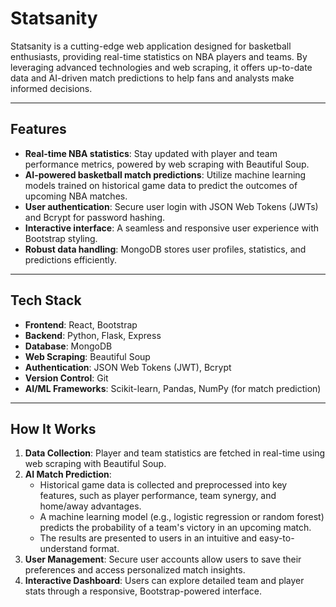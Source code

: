# **Statsanity**

Statsanity is a cutting-edge web application designed for basketball enthusiasts, providing real-time statistics on NBA players and teams. By leveraging advanced technologies and web scraping, it offers up-to-date data and AI-driven match predictions to help fans and analysts make informed decisions.

---

## **Features**

- **Real-time NBA statistics**: Stay updated with player and team performance metrics, powered by web scraping with Beautiful Soup.
- **AI-powered basketball match predictions**: Utilize machine learning models trained on historical game data to predict the outcomes of upcoming NBA matches.
- **User authentication**: Secure user login with JSON Web Tokens (JWTs) and Bcrypt for password hashing.
- **Interactive interface**: A seamless and responsive user experience with Bootstrap styling.
- **Robust data handling**: MongoDB stores user profiles, statistics, and predictions efficiently.

---

## **Tech Stack**

- **Frontend**: React, Bootstrap
- **Backend**: Python, Flask, Express
- **Database**: MongoDB
- **Web Scraping**: Beautiful Soup
- **Authentication**: JSON Web Tokens (JWT), Bcrypt
- **Version Control**: Git
- **AI/ML Frameworks**: Scikit-learn, Pandas, NumPy (for match prediction)

---

## **How It Works**

1. **Data Collection**: Player and team statistics are fetched in real-time using web scraping with Beautiful Soup.
2. **AI Match Prediction**:
   - Historical game data is collected and preprocessed into key features, such as player performance, team synergy, and home/away advantages.
   - A machine learning model (e.g., logistic regression or random forest) predicts the probability of a team's victory in an upcoming match.
   - The results are presented to users in an intuitive and easy-to-understand format.
3. **User Management**: Secure user accounts allow users to save their preferences and access personalized match insights.
4. **Interactive Dashboard**: Users can explore detailed team and player stats through a responsive, Bootstrap-powered interface.

